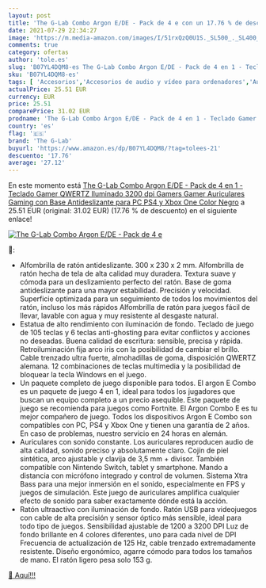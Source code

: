 ```yaml
---
layout: post
title: 'The G-Lab Combo Argon E/DE - Pack de 4 e con un 17.76 % de descuento'
date: 2021-07-29 22:34:27
image: 'https://m.media-amazon.com/images/I/51rxQzQ0U1S._SL500_._SL400_.jpg'
comments: true
category: ofertas
author: 'tole.es'
slug: 'B07YL4DQM8-es The G-Lab Combo Argon E/DE - Pack de 4 en 1 - Teclado...'
sku: 'B07YL4DQM8-es'
tags: [ 'Accesorios','Accesorios de audio y vídeo para ordenadores','Auriculares con micrófonos','Informática','ps4','the g-lab','xbox', ]
actualPrice: 25.51 EUR
currency: EUR
price: 25.51
comparePrice: 31.02 EUR
prodname: 'The G-Lab Combo Argon E/DE - Pack de 4 en 1 - Teclado Gamer QWERTZ Iluminado 3200 dpi Gamers Gamer Auriculares Gaming con Base Antideslizante para PC PS4 y Xbox One  Color Negro'
country: 'es'
flag: '🇪🇸'
brand: 'The G-Lab'
buyurl: 'https://www.amazon.es/dp/B07YL4DQM8/?tag=tolees-21'
descuento: '17.76'
average: '27.12'
---
```


En este momento está [The G-Lab Combo Argon E/DE - Pack de 4 en 1 - Teclado Gamer QWERTZ Iluminado 3200 dpi Gamers Gamer Auriculares Gaming con Base Antideslizante para PC PS4 y Xbox One  Color Negro](https://www.amazon.es/dp/B07YL4DQM8/?tag=tolees-21) a 25.51 EUR (original: 31.02 EUR) (17.76 %  de descuento) en el siguiente enlace!

[![The G-Lab Combo Argon E/DE - Pack de 4 e](https://m.media-amazon.com/images/I/51rxQzQ0U1S._SL500_._SL400_.jpg)](https://www.amazon.es/dp/B07YL4DQM8/?tag=tolees-21)

🔎:

- Alfombrilla de ratón antideslizante. 300 x 230 x 2 mm. Alfombrilla de ratón hecha de tela de alta calidad muy duradera. Textura suave y cómoda para un deslizamiento perfecto del ratón. Base de goma antideslizante para una mayor estabilidad. Precisión y velocidad. Superficie optimizada para un seguimiento de todos los movimientos del ratón, incluso los más rápidos Alfombrilla de ratón para juegos fácil de llevar, lavable con agua y muy resistente al desgaste natural.
- Estatua de alto rendimiento con iluminación de fondo. Teclado de juego de 105 teclas y 6 teclas anti-ghosting para evitar conflictos y acciones no deseadas. Buena calidad de escritura: sensible, precisa y rápida. Retroiluminación fija arco iris con la posibilidad de cambiar el brillo. Cable trenzado ultra fuerte, almohadillas de goma, disposición QWERTZ alemana. 12 combinaciones de teclas multimedia y la posibilidad de bloquear la tecla Windows en el juego.
- Un paquete completo de juego disponible para todos. El argon E Combo es un paquete de juego 4 en 1, ideal para todos los jugadores que buscan un equipo completo a un precio asequible. Este paquete de juego se recomienda para juegos como Fortnite. El Argon Combo E es tu mejor compañero de juego. Todos los dispositivos Argon E Combo son compatibles con PC, PS4 y Xbox One y tienen una garantía de 2 años. En caso de problemas, nuestro servicio en 24 horas en alemán.
- Auriculares con sonido constante. Los auriculares reproducen audio de alta calidad, sonido preciso y absolutamente claro. Cojín de piel sintética, arco ajustable y clavija de 3,5 mm + divisor. También compatible con Nintendo Switch, tablet y smartphone. Mando a distancia con micrófono integrado y control de volumen. Sistema Xtra Bass para una mejor inmersión en el sonido, especialmente en FPS y juegos de simulación. Este juego de auriculares amplifica cualquier efecto de sonido para saber exactamente dónde está la acción.
- Ratón ultraactivo con iluminación de fondo. Ratón USB para videojuegos con cable de alta precisión y sensor óptico más sensible, ideal para todo tipo de juegos. Sensibilidad ajustable de 1200 a 3200 DPI Luz de fondo brillante en 4 colores diferentes, uno para cada nivel de DPI Frecuencia de actualización de 125 Hz, cable trenzado extremadamente resistente. Diseño ergonómico, agarre cómodo para todos los tamaños de mano. El ratón ligero pesa solo 153 g.

[🛒 Aquí!!!](https://www.amazon.es/dp/B07YL4DQM8/?tag=tolees-21)
